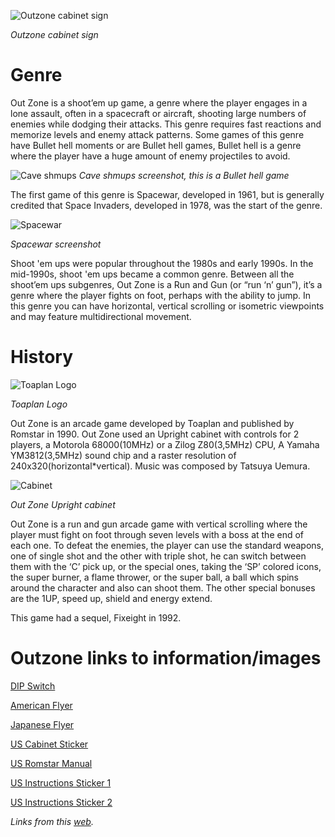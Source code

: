 ![Outzone cabinet sign](https://github.com/nicobabot/OutZone_AlchemistStudio/blob/master/Wiki%20material/General%20Analysis/1181242142240.png)

_Outzone cabinet sign_
# Genre
Out Zone is a shoot’em up game, a genre where the player engages in a lone assault, often in a spacecraft or aircraft, shooting large numbers of enemies while dodging their attacks. This genre requires fast reactions and memorize levels and enemy attack patterns. Some games of this genre have Bullet hell moments or are Bullet hell games, Bullet hell is a genre where the player have a huge amount of enemy projectiles to avoid.

![Cave shmups](https://github.com/nicobabot/OutZone_AlchemistStudio/blob/master/Wiki%20material/General%20Analysis/deathsmiles_2.jpg)
_Cave shmups screenshot, this is a Bullet hell game_

The first game of this genre is Spacewar, developed in 1961, but is generally credited that Space Invaders, developed in 1978, was the start of the genre.

![Spacewar](https://github.com/nicobabot/OutZone_AlchemistStudio/blob/master/Wiki%20material/General%20Analysis/250px-Spacewar1.png)

_Spacewar screenshot_

Shoot 'em ups were popular throughout the 1980s and early 1990s. In the mid-1990s, shoot 'em ups became a common genre.
Between all the shoot’em ups subgenres, Out Zone is a Run and Gun (or “run ‘n’ gun”), it’s a genre where the player fights on foot, perhaps with the ability to jump. In this genre you can have horizontal, vertical scrolling or isometric viewpoints and may feature multidirectional movement.
# History
![Toaplan Logo](https://raw.githubusercontent.com/nicobabot/OutZone_AlchemistStudio/master/Wiki%20material/General%20Analysis/toaplan.png)

_Toaplan Logo_

Out Zone is an arcade game developed by Toaplan and published by Romstar in 1990. Out Zone used an Upright cabinet with controls for 2 players, a Motorola 68000(10MHz) or a Zilog Z80(3,5MHz) CPU, A Yamaha YM3812(3,5MHz) sound chip and a raster resolution of 240x320(horizontal*vertical). Music was composed by Tatsuya Uemura.

![Cabinet](https://github.com/nicobabot/OutZone_AlchemistStudio/blob/master/Wiki%20material/General%20Analysis/1187648210.jpg)

_Out Zone Upright cabinet_

Out Zone is a run and gun arcade game with vertical scrolling where the player must fight on foot through seven levels with a boss at the end of each one. To defeat the enemies, the player can use the standard weapons, one of single shot and the other with triple shot, he can switch between them with the ‘C’ pick up, or the special ones, taking the ‘SP’ colored icons, the super burner, a flame thrower, or the super ball, a ball which spins around the character and also can shoot them. The other special bonuses are the 1UP, speed up, shield and energy extend.

This game had a sequel, Fixeight in 1992.


# Outzone links to information/images
[DIP Switch](http://outzone.meodai.ch/images/medias/OutZone_Dip_Swicth.txt)

[American Flyer](http://outzone.meodai.ch/images/medias/flyer_romstar.jpg)

[Japanese Flyer](http://outzone.meodai.ch/images/medias/flyer.png)

[US Cabinet Sticker](http://outzone.meodai.ch/images/medias/marquee_us.jpg)

[US Romstar Manual](http://outzone.meodai.ch/images/medias/OutZone.man.pdf)

[US Instructions Sticker 1](http://outzone.meodai.ch/images/medias/OutZone-s.tif)

[US Instructions Sticker 2](http://outzone.meodai.ch/images/medias/Outzone-i.tif)

_Links from this [web](http://outzone.meodai.ch)._
